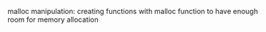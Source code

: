malloc manipulation: creating functions with malloc function to have enough room for memory allocation
